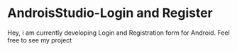 # AndroisStudio-Login and Register
Hey, i am currently developing Login and Registration form for Android. Feel free to see my project
